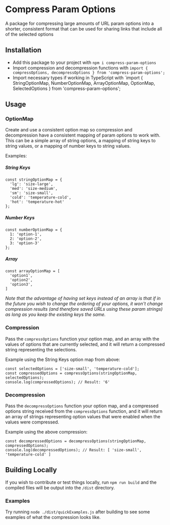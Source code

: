 # Compress Param Options
A package for compressing large amounts of URL param options into a shorter, consistent format that can be used for sharing links that include all of the selected options

## Installation
- Add this package to your project with `npm i compress-param-options`
- Import compression and decompression functions with `import { compressOptions, decompressOptions } from 'compress-param-options';`
- Import necessary types if working in TypeScript with `import { StringOptionMap, NumberOptionMap, ArrayOptionMap, OptionMap, SelectedOptions } from 'compress-param-options';

## Usage
### OptionMap
Create and use a consistent option map so compression and decompression have a consistent mapping of param options to work with.  This can be a simple array of string options, a mapping of string keys to string values, or a mapping of number keys to string values.

Examples:

##### String Keys
```
const stringOptionMap = {
  'lg': 'size-large',
  'med': 'size-medium',
  'sm': 'size-small',
  'cold': 'temperature-cold',
  'hot': 'temperature-hot'
};
```

##### Number Keys
```
const numberOptionMap = {
  1: 'option-1',
  2: 'option-2',
  3: 'option-3'
};
```

##### Array
```
const arrayOptionMap = [
  'option1',
  'option2',
  'option3',
]
```

*Note that the advantage of having set keys instead of an array is that if in the future you wish to change the ordering of your options, it won't change compression results (and therefore saved URLs using these param strings) as long as you keep the existing keys the same.* 

### Compression
Pass the `compressOptions` function your option map, and an array with the values of options that are currently selected, and it will return a compressed string representing the selections.

Example using the String Keys option map from above:
```
const selectedOptions = ['size-small', 'temperature-cold'];
const compressedOptions = compressOptions(stringOptionMap, selectedOptions);
console.log(compressedOptions); // Result: '6'
```

### Decompression
Pass the `decompressOptions` function your option map, and a compressed options string received from the `compressOptions` function, and it will return an array of strings representing option values that were enabled when the values were compressed.

Example using the above compression:
```
const decompressedOptions = decompressOptions(stringOptionMap, compressedOptions);
console.log(decompressedOptions); // Result: [ 'size-small', 'temperature-cold' ]
```
## Building Locally
If you wish to contribute or test things locally, run `npm run build` and the compiled files will be output into the `/dist` directory.

### Examples
Try running `node ./dist/quickExamples.js` after building to see some examples of what the compression looks like.
